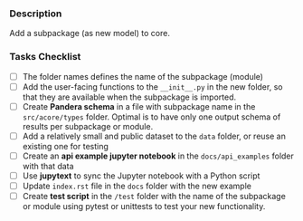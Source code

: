 <!--
Please complete the following sections when you submit your pull request.
Note that text within html comment tags will not be rendered.
-->

### Description

Add a subpackage (as new model) to core.

### Tasks Checklist

- [ ] The folder names defines the name of the subpackage (module)
- [ ] Add the user-facing functions to the `__init__.py` in the new folder, so that
      they are available when the subpackage is imported.
- [ ] Create **Pandera schema** in a file with subpackage name in the `src/acore/types` folder.
      Optimal is to have only one output schema of results per subpackage or module.
- [ ] Add a relatively small and public dataset to the `data` folder, or reuse an existing one for testing
- [ ] Create an **api example jupyter notebook** in the `docs/api_examples` folder with that data
- [ ] Use **jupytext** to sync the Jupyter notebook with a Python script
- [ ] Update `index.rst` file in the `docs` folder with the new example
- [ ] Create **test script** in the `/test` folder with the name of the subpackage or module
      using pytest or unittests to test your new functionality.
